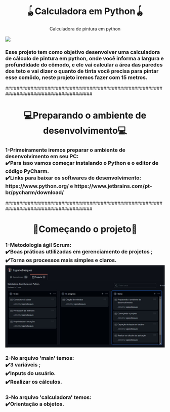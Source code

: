 
<h1 align="center">🪀Calculadora em Python🪀</h1>
<p align="center">Calculadora de pintura em python</p>
<img align="center" src="https://image.shutterstock.com/z/stock-photo-smart-phone-with-the-python-logo-is-an-interpreted-programming-language-whose-philosophy-emphasizes-1618686151.jpg"/>
<h3> 
  Esse projeto tem como objetivo desenvolver uma calculadora de cálculo de  pintura em python, onde você informa a largura e profundidade do cômodo,
  e ele vai calcular a área das paredes dos teto e vai dizer o quanto de  tinta você precisa para pintar esse comôdo, neste projeto iremos fazer com 15 metros.
 </h3> 
 
 #######################################################################################
 
 <h1 align="center">💻Preparando o ambiente de desenvolvimento💻</h1>
 <h3> 
  1-Primeiramente iremos preparar o ambiente de desenvolvimento em seu PC:
  <br>✔️Para isso vamos começar instalando o Python e o editor de código PyCharm.
  <br>✔️Links para baixar os softwares de desenvolvimento:
  <br> https://www.python.org/ e https://www.jetbrains.com/pt-br/pycharm/download/ 
 </h3>
 #######################################################################################
  
 <h1 align="center">🔨Começando o projeto🔨</h1>
 <h3>1-Metodologia ágil Scrum:
  <br> ✔️Boas práticas utlilizadas em gerenciamento de projetos ;
  <br> ✔️Torna os processos mais simples e claros.
  <img align="center" src="https://github.com/LigianeBasques/calculadorapython/blob/main/imagens/imagem.JPG"/>
  
 <h3>2-No arquivo 'main' temos:
  <br> ✔️3 variáveis ;
  <br> ✔️Inputs do usuário.
  <br> ✔️Realizar os cálculos.
  <h3>3-No arquivo 'calculadora' temos:
  <br> ✔️Orientação a objetos.
  
 </h3>
